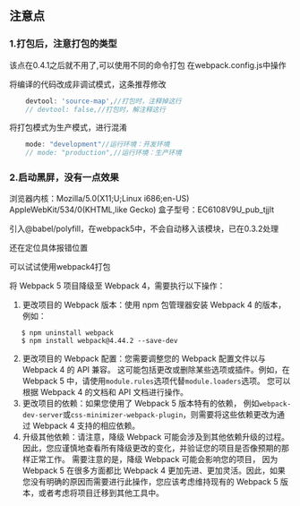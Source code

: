 ## 注意点
### 1.打包后，注意打包的类型
 该点在0.4.1之后就不用了,可以使用不同的命令打包
在webpack.config.js中操作

将编译的代码改成非调试模式，这条推荐修改

```javascript
    devtool: 'source-map',//打包时，注释掉这行
    // devtool: false,//打包时，解注释这行
```

将打包模式为生产模式，进行混淆
```javascript
    mode: "development"//运行环境：开发环境
    // mode: "production",//运行环境：生产环境
```

### 2.启动黑屏，没有一点效果

浏览器内核：Mozilla/5.0(X11;U;Linux i686;en-US) AppleWebKit/534/0(KHTML,like Gecko)
盒子型号：EC6108V9U_pub_tjjlt

引入@babel/polyfill，在webpack5中，不会自动移入该模块，已在0.3.2处理

还在定位具体报错位置

可以试试使用webpack4打包

将 Webpack 5 项目降级至 Webpack 4，需要执行以下操作： 
1. 更改项目的 Webpack 版本：使用 npm 包管理器安装 Webpack 4 的版本，例如： 
 ``` 
    $ npm uninstall webpack 
    $ npm install webpack@4.44.2 --save-dev 
 ``` 
2. 更改项目的 Webpack 配置：您需要调整您的 Webpack 配置文件以与 Webpack 4 的 API 兼容。 
这可能包括更改或删除某些选项或插件。例如，在 Webpack 5 中，请使用`module.rules`选项代替`module.loaders`选项。
您可以根据 Webpack 4 的文档和 API 文档进行操作。 
3. 更改项目的依赖：如果您使用了 Webpack 5 版本特有的依赖，
例如`webpack-dev-server`或`css-minimizer-webpack-plugin`，则需要将这些依赖更改为通过 Webpack 4 支持的相应依赖。 
4. 升级其他依赖：请注意，降级 Webpack 可能会涉及到其他依赖升级的过程。
因此，您应谨慎地查看所有降级更改的变化，并验证您的项目是否像预期的那样正常工作。 
需要注意的是，降级 Webpack 可能会影响您的项目，
因为 Webpack 5 在很多方面都比 Webpack 4 更加先进、更加灵活。因此，如果您没有明确的原因而需要进行此操作，您应该考虑维持现有的 Webpack 5 版本，或者考虑将项目迁移到其他工具中。
